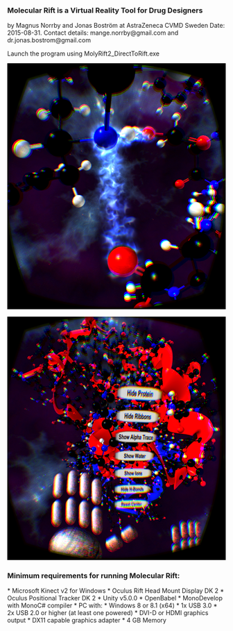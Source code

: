 <h3>Molecular Rift is a Virtual Reality Tool for Drug Designers</h3>
by Magnus Norrby and Jonas Boström at AstraZeneca CVMD Sweden
Date: 2015-08-31. 
Contact details: mange.norrby@gmail.com and dr.jonas.bostrom@gmail.com

Launch the program using MolyRift2_DirectToRift.exe

![Example view](/Images/Example_view.png)

![Menu](/Images/Example_menu.png)

<h3>Minimum requirements for running Molecular Rift:</h3>
* Microsoft Kinect v2 for Windows
* Oculus Rift Head Mount Display DK 2
* Oculus Positional Tracker DK 2
* Unity v5.0.0 
* OpenBabel
* MonoDevelop with MonoC# compiler
* PC with:  
* Windows 8 or 8.1 (x64) 
* 1x USB 3.0 
* 2x USB 2.0 or higher (at least one powered)
* DVI-D or HDMI graphics output
* DX11 capable graphics adapter
* 4 GB Memory

